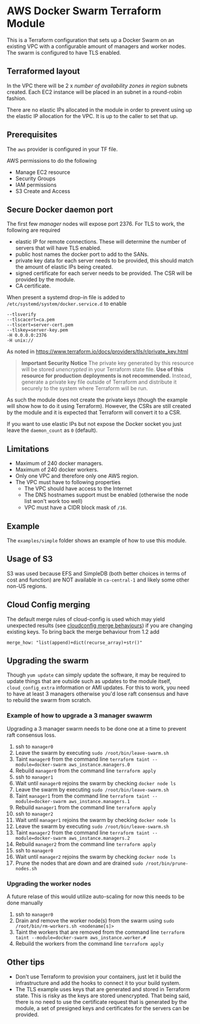 # AWS Docker Swarm Terraform Module

This is a Terraform configuration that sets up a Docker Swarm on an existing VPC with a configurable amount of managers and worker nodes. The swarm is configured to have TLS enabled.

## Terraformed layout

In the VPC there will be 2 x _number of availability zones in region_ subnets created. Each EC2 instance will be placed in an subnet in a round-robin fashion.

There are no elastic IPs allocated in the module in order to prevent using up the elastic IP allocation for the VPC. It is up to the caller to set that up.

## Prerequisites

The `aws` provider is configured in your TF file.

AWS permissions to do the following

- Manage EC2 resource
- Security Groups
- IAM permissions
- S3 Create and Access

## Secure Docker daemon port

The first few _manager_ nodes will expose port 2376. For TLS to work, the following are required

- elastic IP for remote connections. These will determine the number of servers that will have TLS enabled.
- public host names the docker port to add to the SANs.
- private key data for each server needs to be provided, this should match the amount of elastic IPs being created.
- signed certificate for each server needs to be provided. The CSR will be provided by the module.
- CA certificate.

When present a systemd drop-in file is added to `/etc/systemd/system/docker.service.d` to enable

    --tlsverify
    --tlscacert=ca.pem
    --tlscert=server-cert.pem
    --tlskey=server-key.pem
    -H 0.0.0.0:2376
    -H unix://

As noted in https://www.terraform.io/docs/providers/tls/r/private_key.html

> **Important Security Notice** The private key generated by this resource will be stored _unencrypted_ in your Terraform state file. **Use of this resource for production deployments is not recommended.** Instead, generate a private key file outside of Terraform and distribute it securely to the system where Terraform will be run.

As such the module does not create the private keys (though the example will show how to do it using Terraform). However, the CSRs are still created by the module and it is expected that Terraform will convert it to a CSR.

If you want to use elastic IPs but not expose the Docker socket you just leave the `daemon_count` as `0` (default).

## Limitations

- Maximum of 240 docker managers.
- Maximum of 240 docker workers.
- Only one VPC and therefore only one AWS region.
- The VPC must have to following properties
  - The VPC should have access to the Internet
  - The DNS hostnames support must be enabled (otherwise the node list won't work too well)
  - VPC must have a CIDR block mask of `/16`.

## Example

The `examples/simple` folder shows an example of how to use this module.

## Usage of S3

S3 was used because EFS and SimpleDB (both better choices in terms of cost and function) are NOT available in `ca-central-1` and likely some other non-US regions.

## Cloud Config merging

The default merge rules of cloud-config is used which may yield unexpected results (see [cloudconfig merge behaviours](https://jen20.com/2015/10/04/cloudconfig-merging.html)) if you are changing existing keys. To bring back the merge behaviour from 1.2 add

    merge_how: "list(append)+dict(recurse_array)+str()"

## Upgrading the swarm

Though `yum update` can simply update the software, it may be required to update things that are outside such as updates to the module itself, `cloud_config_extra` information or AMI updates.  For this to work, you need to have at least 3 managers otherwise you'd lose raft consensus and have to rebuild the swarm from scratch.

### Example of how to upgrade a 3 manager swawrm

Upgrading a 3 manager swarm needs to be done one at a time to prevent raft consensus loss.

1. ssh to `manager0`
2. Leave the swarm by executing  `sudo /root/bin/leave-swarm.sh`
3. Taint `manager0` from the command line `terraform taint --module=docker-swarm aws_instance.managers.0`
4. Rebuild `manager0` from the command line `terraform apply`
5. ssh to `manager1`
6. Wait until `manager0` rejoins the swarm by checking `docker node ls`
7. Leave the swarm by executing  `sudo /root/bin/leave-swarm.sh`
8. Taint `manager1` from the command line `terraform taint --module=docker-swarm aws_instance.managers.1`
9. Rebuild `manager1` from the command line `terraform apply`
10. ssh to `manager2`
11. Wait until `manager1` rejoins the swarm by checking `docker node ls`
12. Leave the swarm by executing  `sudo /root/bin/leave-swarm.sh`
13. Taint `manager2` from the command line `terraform taint --module=docker-swarm aws_instance.managers.2`
14. Rebuild `manager2` from the command line `terraform apply`
15. ssh to `manager0`
16. Wait until `manager2` rejoins the swarm by checking `docker node ls`
17. Prune the nodes that are down and are drained `sudo /root/bin/prune-nodes.sh`

### Upgrading the worker nodes

A future relase of this would utilize auto-scaling for now this needs to be done manually

1. ssh to `manager0`
2. Drain and remove the worker node(s) from the swarm using `sudo /root/bin/rm-workers.sh <nodename[s]>`
3. Taint the workers that are removed from the command line `terraform taint --module=docker-swarm aws_instance.worker.#`
4. Rebuild the workers from the command line `terraform apply`

## Other tips

* Don't use Terraform to provision your containers, just let it build the infrastructure and add the hooks to connect it to your build system.
* The TLS example uses keys that are generated and stored in Terraform state.  This is risky as the keys are stored unencrypted.  That being said, there is no need to use the certificate request that is generated by the module, a set of presigned keys and certificates for the servers can be provided.
